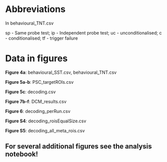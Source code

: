 # Abbreviations
In behavioural_TNT.csv

sp - Same probe test; ip - Independent probe test; uc - unconditionalised; c  - conditionalised; tf - trigger failure

# Data in figures
**Figure 4a**: behavioural_SST.csv, behavioural_TNT.csv

**Figure 5a-b**: PSC_targetROIs.csv

**Figure 5c**: decoding.csv

**Figure 7b-f**: DCM_results.csv

**Figure 6**: decoding_perRun.csv

**Figure S4**: decoding_roisEqualSize.csv

**Figure S5**: decoding_all_meta_rois.csv


**For several additional figures see the analysis notebook!**
--
